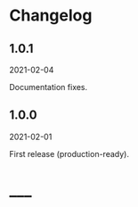 # Changelog

## 1.0.1

2021-02-04

Documentation fixes.

## 1.0.0

2021-02-01

First release (production-ready).

#
# ___
